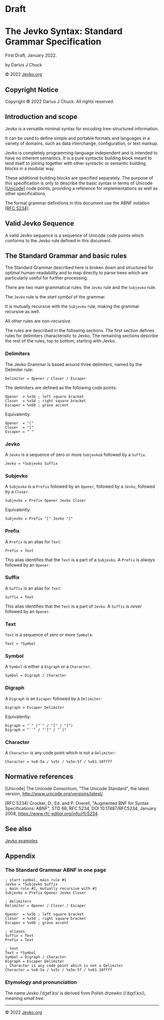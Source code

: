 # Draft
# The Jevko Syntax: Standard Grammar Specification

First Draft, January 2022.

by Darius J Chuck

© 2022 [Jevko.org](https://jevko.org)

<div style="page-break-after: always;"></div>

## Copyright Notice

Copyright © 2022 Darius J Chuck. All rights reserved.

<div style="page-break-after: always;"></div>

## Introduction and scope

Jevko is a versatile minimal syntax for encoding tree-structured information.

It can be used to define simple and portable formats and languages in a variety of domains, such as data interchange, configuration, or text markup.

Jevko is completely programming-language independent and is intended to have no inherent semantics. It is a pure syntactic building block meant to lend itself to joining together with other syntactic or semantic building blocks in a modular way.

These additional building blocks are specified separately. The purpose of this specification is only to describe the basic syntax in terms of Unicode [[Unicode]](#ref-unicode) code points, providing a reference for implementations as well as other specifications.

The formal grammar definitions in this document use the ABNF notation [[RFC 5234]](#ref-rfc-5234).

<div style="page-break-after: always;"></div>

## Valid Jevko Sequence

A valid Jevko sequence is a sequence of Unicode code points which conforms to the Jevko rule defined in this document.

## The Standard Grammar and basic rules

The Standard Grammar described here is broken down and structured for optimal human-readability and to map directly to parse trees which are particularly useful for further processing.

There are two main grammatical rules: the `Jevko` rule and the `Subjevko` rule.

The `Jevko` rule is the *start symbol* of the grammar.

It is mutually recursive with the `Subjevko` rule, making the grammar recursive as well.

All other rules are non-recursive.

The rules are described in the following sections. The first section defines rules for delimiters characteristic to Jevko. The remaining sections describe the rest of the rules, top to bottom, starting with Jevko.

<div style="page-break-after: always;"></div>

### Delimiters

The Jevko Grammar is based around three delimiters, named by the Delimiter rule:

```abnf
Delimiter = Opener / Closer / Escaper
```

The delimiters are defined as the following code points:

```abnf
Opener  = %x5b ; left square bracket 
Closer  = %x5d ; right square bracket
Escaper = %x60 ; grave accent
```

Equivalently:

```abnf
Opener  = "["
Closer  = "]"
Escaper = "`"
```

### Jevko

A `Jevko` is a sequence of zero or more `Subjevko`s followed by a `Suffix`.

```abnf
Jevko = *Subjevko Suffix
```

### Subjevko

A `Subjevko` is a `Prefix` followed by an `Opener`, followed by a `Jevko`, followed by a `Closer`.

```abnf
Subjevko = Prefix Opener Jevko Closer
```

Equivalently:

```abnf
Subjevko = Prefix "[" Jevko "]"
```

### Prefix

A `Prefix` is an alias for `Text`:

```abnf
Prefix = Text
```

This alias identifies that the `Text` is a part of a `Subjevko`. A `Prefix` is *always* followed by an `Opener`.

<div style="page-break-after: always;"></div>

### Suffix

A `Suffix` is an alias for `Text`:

```abnf
Suffix = Text
```

This alias identifies that the `Text` is a part of `Jevko`. A `Suffix` is *never* followed by an `Opener`.

### Text

`Text` is a sequence of zero or more `Symbol`s:

```abnf
Text = *Symbol
```

### Symbol

A `Symbol` is either a `Digraph` or a `Character`:

```abnf
Symbol = Digraph / Character
```

### Digraph

A `Digraph` is an `Escaper` followed by a `Delimiter`:

```abnf
Digraph = Escaper Delimiter
```

Equivalently:

```abnf
Digraph = "`" ("`" / "[" / "]")
Digraph = "``" / "`[" / "`]"
```

### Character

A `Character` is any code point which is not a `Delimiter`:

```abnf
Character = %x0-5a / %x5c / %x5e-5f / %x61-10ffff
```

<div style="page-break-after: always;"></div>

## Normative references

<a id="ref-unicode"></a>
[Unicode] The Unicode Consortium, "The Unicode Standard", the latest version, <http://www.unicode.org/versions/latest/>.

<a id="ref-rfc-5234"></a>
[RFC 5234] Crocker, D., Ed. and P. Overell, "Augmented BNF for Syntax Specifications: ABNF", STD 68, RFC 5234, DOI 10.17487/RFC5234, January 2008, <https://www.rfc-editor.org/info/rfc5234>.

## See also

[Jevko examples](https://github.com/jevko/examples)

## Appendix

### The Standard Grammar ABNF in one page

```abnf
; start symbol, main rule #1
Jevko = *Subjevko Suffix
; main rule #2, mutually recursive with #1
Subjevko = Prefix Opener Jevko Closer

; delimiters
Delimiter = Opener / Closer / Escaper

Opener  = %x5b ; left square bracket 
Closer  = %x5d ; right square bracket
Escaper = %x60 ; grave accent

; aliases
Suffix = Text
Prefix = Text

; text
Text = *Symbol
Symbol = Digraph / Character
Digraph = Escaper Delimiter
; Character is any code point which is not a Delimiter
Character = %x0-5a / %x5c / %x5e-5f / %x61-10ffff
```

<div style="page-break-after: always;"></div>

### Etymology and pronunciation

The name *Jevko* /ˈdʒef.kɔ/ is derived from Polish *drzewko* (/ˈdʐɛf.kɔ/), meaning *small tree*.

***

© 2022 [Jevko.org](https://jevko.org)